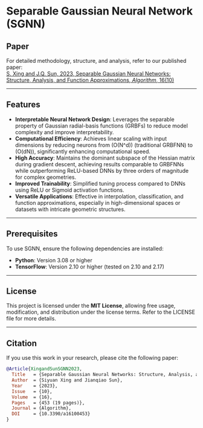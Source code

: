 # Separable Gaussian Neural Network (SGNN)

## Paper
For detailed methodology, structure, and analysis, refer to our published paper:  
[S. Xing and J.Q. Sun, 2023, Separable Gaussian Neural Networks: Structure, Analysis, and Function Approximations, *Algorithm*, 16(10)](https://www.mdpi.com/1999-4893/16/10/453)

---

## Features
- **Interpretable Neural Network Design**: Leverages the separable property of Gaussian radial-basis functions (GRBFs) to reduce model complexity and improve interpretability.  
- **Computational Efficiency**: Achieves linear scaling with input dimensions by reducing neurons from \(O(N^d)\) (traditional GRBFNN) to \(O(dN)\), significantly enhancing computational speed.  
- **High Accuracy**: Maintains the dominant subspace of the Hessian matrix during gradient descent, achieving results comparable to GRBFNNs while outperforming ReLU-based DNNs by three orders of magnitude for complex geometries.  
- **Improved Trainability**: Simplified tuning process compared to DNNs using ReLU or Sigmoid activation functions.  
- **Versatile Applications**: Effective in interpolation, classification, and function approximations, especially in high-dimensional spaces or datasets with intricate geometric structures.

---

## Prerequisites
To use SGNN, ensure the following dependencies are installed:
- **Python**: Version 3.08 or higher  
- **TensorFlow**: Version 2.10 or higher  (tested on 2.10 and 2.17)

---

## License
This project is licensed under the **MIT License**, allowing free usage, modification, and distribution under the license terms. Refer to the LICENSE file for more details.

---

## Citation
If you use this work in your research, please cite the following paper:

```bibtex
@Article{XingandSunSGNN2023,
  Title   = {Separable Gaussian Neural Networks: Structure, Analysis, and Function Approximations},
  Author  = {Siyuan Xing and Jianqiao Sun},
  Year    = {2023},
  Issue   = {10},
  Volume  = {16},
  Pages   = {453 (19 pages)},
  Journal = {Algorithm},
  DOI     = {10.3390/a16100453}
}

